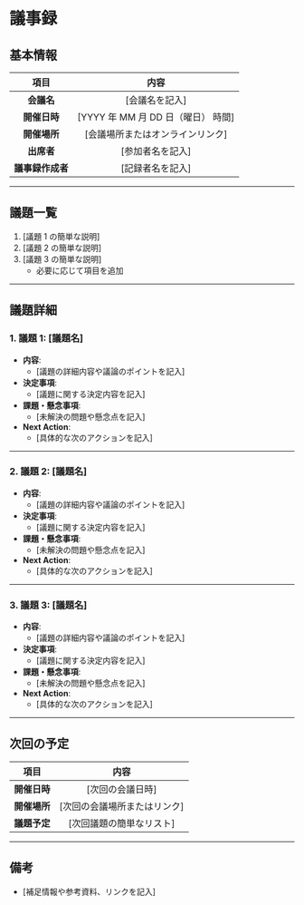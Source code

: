 # **議事録**

## **基本情報**

|     **項目**     |              **内容**              |
| :--------------: | :--------------------------------: |
|    **会議名**    |           [会議名を記入]           |
|   **開催日時**   | [YYYY 年 MM 月 DD 日（曜日） 時間] |
|   **開催場所**   |  [会議場所またはオンラインリンク]  |
|    **出席者**    |          [参加者名を記入]          |
| **議事録作成者** |          [記録者名を記入]          |

---

## **議題一覧**

1. [議題 1 の簡単な説明]
2. [議題 2 の簡単な説明]
3. [議題 3 の簡単な説明]
   - 必要に応じて項目を追加

---

## **議題詳細**

### **1. 議題 1: [議題名]**

- **内容**:
  - [議題の詳細内容や議論のポイントを記入]
- **決定事項**:
  - [議題に関する決定内容を記入]
- **課題・懸念事項**:
  - [未解決の問題や懸念点を記入]
- **Next Action**:
  - [具体的な次のアクションを記入]

---

### **2. 議題 2: [議題名]**

- **内容**:
  - [議題の詳細内容や議論のポイントを記入]
- **決定事項**:
  - [議題に関する決定内容を記入]
- **課題・懸念事項**:
  - [未解決の問題や懸念点を記入]
- **Next Action**:
  - [具体的な次のアクションを記入]

---

### **3. 議題 3: [議題名]**

- **内容**:
  - [議題の詳細内容や議論のポイントを記入]
- **決定事項**:
  - [議題に関する決定内容を記入]
- **課題・懸念事項**:
  - [未解決の問題や懸念点を記入]
- **Next Action**:
  - [具体的な次のアクションを記入]

---

## **次回の予定**

|   **項目**   |           **内容**           |
| :----------: | :--------------------------: |
| **開催日時** |       [次回の会議日時]       |
| **開催場所** | [次回の会議場所またはリンク] |
| **議題予定** |   [次回議題の簡単なリスト]   |

---

## **備考**

- [補足情報や参考資料、リンクを記入]
